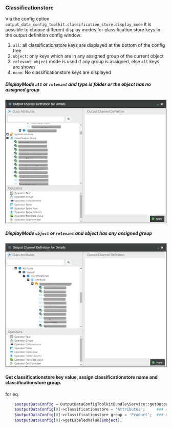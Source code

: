 ### Classificationstore
Via the config option `output_data_config_toolkit.classification_store.display_mode` it is possible to choose 
different display modes for classification store keys in the output definition config window:
1. `all`: all classificationstore keys are displayed at the bottom of the config tree
2. `object`: only keys which are in any assigned group of the current object
3. `relevant`: `object` mode is used if any group is assigned, else `all` keys are shown
4. `none`: No classificationstore keys are displayed

##### DisplayMode `all` or `relevant` and type is folder or the object has no assigned group
![image](img/classification_all.jpg)

##### DisplayMode `object` or `relevant` and object has any assigned group
![image](img/classification_relevant.jpg)

#### Get classificationstore key value, assign classificationstore name and classificationstore group.
for eq. 
```php
    $outputDataConfig = OutputDataConfigToolkitBundle\Service::getOutputDataConfig($object, 'Output config channel');
    $outputDataConfig[0]->classificationstore = 'Attributes';     ### classificationstore field name in object 
    $outputDataConfig[0]->classificationstore_group = 'Product';  ### Classificationstore group name
    $outputDataConfig[0]->getLabeledValue($object);
```